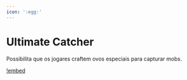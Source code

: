 ```yaml
---
icon: ':egg:'
---
```


# Ultimate Catcher
Possibilita que os jogares craftem ovos especiais para capturar mobs.

[!embed](https://youtu.be/Om3nD970_H4)